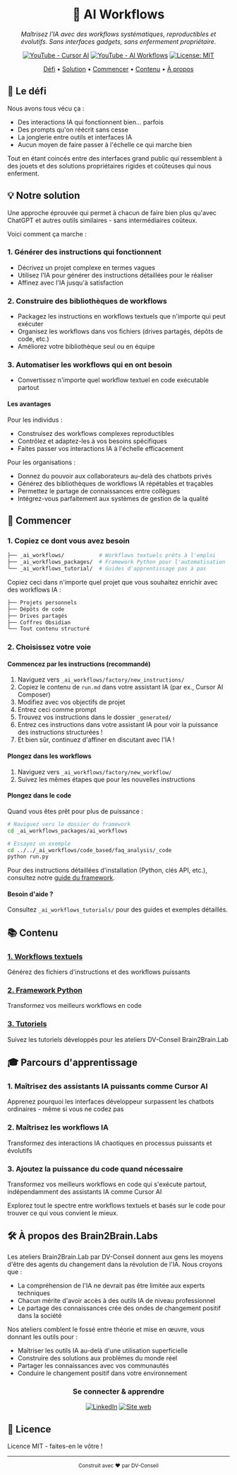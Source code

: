 <div align="center">
  <h1>🧠 AI Workflows</h1>
  <p><i>Maîtrisez l'IA avec des workflows systématiques, reproductibles et évolutifs. Sans interfaces gadgets, sans enfermement propriétaire.</i></p>
  
  [![YouTube - Cursor AI](https://img.shields.io/badge/YouTube-Cursor_AI-red?style=for-the-badge&logo=youtube)](https://www.youtube.com/watch?v=niPQvA7uxxk)
  [![YouTube - AI Workflows](https://img.shields.io/badge/YouTube-AI_Workflows-red?style=for-the-badge&logo=youtube)](https://youtu.be/YRzHOVCkmA0)
  [![License: MIT](https://img.shields.io/badge/License-MIT-yellow.svg?style=for-the-badge)](LICENSE)
</div>

<p align="center">
  <a href="#-le-défi">Défi</a> •
  <a href="#-notre-solution">Solution</a> •
  <a href="#-commencer">Commencer</a> •
  <a href="#-contenu">Contenu</a> •
  <a href="#-à-propos">À propos</a>
</p>

## 🎯 Le défi

Nous avons tous vécu ça :
- Des interactions IA qui fonctionnent bien... parfois
- Des prompts qu'on réécrit sans cesse
- La jonglerie entre outils et interfaces IA
- Aucun moyen de faire passer à l'échelle ce qui marche bien

Tout en étant coincés entre des interfaces grand public qui ressemblent à des jouets et des solutions propriétaires rigides et coûteuses qui nous enferment.

## 💡 Notre solution

Une approche éprouvée qui permet à chacun de faire bien plus qu'avec ChatGPT et autres outils similaires - sans intermédiaires coûteux.

Voici comment ça marche :

### 1. Générer des instructions qui fonctionnent
- Décrivez un projet complexe en termes vagues
- Utilisez l'IA pour générer des instructions détaillées pour le réaliser
- Affinez avec l'IA jusqu'à satisfaction

### 2. Construire des bibliothèques de workflows
- Packagez les instructions en workflows textuels que n'importe qui peut exécuter
- Organisez les workflows dans vos fichiers (drives partagés, dépôts de code, etc.)
- Améliorez votre bibliothèque seul ou en équipe

### 3. Automatiser les workflows qui en ont besoin
- Convertissez n'importe quel workflow textuel en code exécutable partout

#### Les avantages

Pour les individus :
- Construisez des workflows complexes reproductibles
- Contrôlez et adaptez-les à vos besoins spécifiques
- Faites passer vos interactions IA à l'échelle efficacement

Pour les organisations :
- Donnez du pouvoir aux collaborateurs au-delà des chatbots privés
- Générez des bibliothèques de workflows IA répétables et traçables
- Permettez le partage de connaissances entre collègues
- Intégrez-vous parfaitement aux systèmes de gestion de la qualité

## 🚀 Commencer

### 1. Copiez ce dont vous avez besoin
```bash
├── _ai_workflows/           # Workflows textuels prêts à l'emploi
├── _ai_workflows_packages/  # Framework Python pour l'automatisation
└── _ai_workflows_tutorial/  # Guides d'apprentissage pas à pas
```

Copiez ceci dans n'importe quel projet que vous souhaitez enrichir avec des workflows IA :
```bash
├── Projets personnels
├── Dépôts de code
├── Drives partagés
├── Coffres Obsidian
└── Tout contenu structuré
```

### 2. Choisissez votre voie

#### Commencez par les instructions (recommandé)
1. Naviguez vers `_ai_workflows/factory/new_instructions/`
2. Copiez le contenu de `run.md` dans votre assistant IA (par ex., Cursor AI Composer)
3. Modifiez avec vos objectifs de projet
4. Entrez ceci comme prompt
5. Trouvez vos instructions dans le dossier `_generated/`
6. Entrez ces instructions dans votre assistant IA pour voir la puissance des instructions structurées !
7. Et bien sûr, continuez d'affiner en discutant avec l'IA !

#### Plongez dans les workflows
1. Naviguez vers `_ai_workflows/factory/new_workflow/`
2. Suivez les mêmes étapes que pour les nouvelles instructions

#### Plongez dans le code
Quand vous êtes prêt pour plus de puissance :
```bash
# Naviguez vers le dossier du framework
cd _ai_workflows_packages/ai_workflows

# Essayez un exemple
cd ../../_ai_workflows/code_based/faq_analysis/_code
python run.py
```

Pour des instructions détaillées d'installation (Python, clés API, etc.), consultez notre [guide du framework](_ai_workflows_packages/ai_workflows/README_fr.md).

#### Besoin d'aide ?
Consultez `_ai_workflows_tutorials/` pour des guides et exemples détaillés.

## 📚 Contenu

### [1. Workflows textuels](_ai_workflows/README_fr.md)
Générez des fichiers d'instructions et des workflows puissants

### [2. Framework Python](_ai_workflows_packages/ai_workflows/README_fr.md)
Transformez vos meilleurs workflows en code

### [3. Tutoriels](_ai_workflows_tutorials/README_fr.md)
Suivez les tutoriels développés pour les ateliers DV-Conseil Brain2Brain.Lab

## 🎓 Parcours d'apprentissage

### 1. Maîtrisez des assistants IA puissants comme Cursor AI
Apprenez pourquoi les interfaces développeur surpassent les chatbots ordinaires - même si vous ne codez pas

### 2. Maîtrisez les workflows IA
Transformez des interactions IA chaotiques en processus puissants et évolutifs

### 3. Ajoutez la puissance du code quand nécessaire
Transformez vos meilleurs workflows en code qui s'exécute partout, indépendamment des assistants IA comme Cursor AI

Explorez tout le spectre entre workflows textuels et basés sur le code pour trouver ce qui vous convient le mieux.

## 🛠️ À propos des Brain2Brain.Labs

Les ateliers Brain2Brain.Lab par DV-Conseil donnent aux gens les moyens d'être des agents du changement dans la révolution de l'IA. Nous croyons que :
- La compréhension de l'IA ne devrait pas être limitée aux experts techniques
- Chacun mérite d'avoir accès à des outils IA de niveau professionnel
- Le partage des connaissances crée des ondes de changement positif dans la société

Nos ateliers comblent le fossé entre théorie et mise en œuvre, vous donnant les outils pour :
- Maîtriser les outils IA au-delà d'une utilisation superficielle
- Construire des solutions aux problèmes du monde réel
- Partager les connaissances avec vos communautés
- Conduire le changement positif dans votre environnement

<div align="center">

### Se connecter & apprendre

[![LinkedIn](https://img.shields.io/badge/LinkedIn-AI_Swiss-blue?style=flat-square&logo=linkedin)](https://www.linkedin.com/company/ai-suisse/)
[![Site web](https://img.shields.io/badge/Web-AI_Swiss-blue?style=flat-square&logo=google-chrome)](https://www.a-i.swiss/fr)

</div>

## 📄 Licence

Licence MIT - faites-en le vôtre !

---

<div align="center">
  <sub>Construit avec ❤️ par DV-Conseil</sub>
</div>
